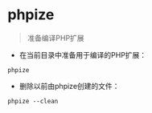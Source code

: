 # phpize

> 准备编译PHP扩展

- 在当前目录中准备用于编译的PHP扩展：

`phpize`

- 删除以前由phpize创建的文件：

`phpize --clean`

[#]: contributors: ([启威])